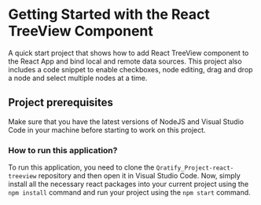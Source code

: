 
# Getting Started with the React TreeView Component

A quick start project that shows how to add React TreeView component to the React App and bind local and remote data sources. This project also includes a code snippet to enable checkboxes, node editing, drag and drop a node and select multiple nodes at a time.


## Project prerequisites

Make sure that you have the latest versions of NodeJS and Visual Studio Code in your machine before starting to work on this project.

### How to run this application?

To run this application, you need to clone the `Qratify_Project-react-treeview` repository and then open it in Visual Studio Code. Now, simply install all the necessary react packages into your current project using the `npm install` command and run your project using the `npm start` command.

